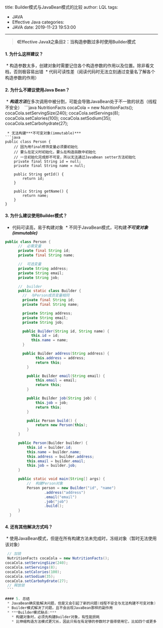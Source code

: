 title: Builder模式与JavaBean模式的比较
author: LQL
tags:
  - JAVA
  - Effective Java
categories:
  - JAVA
date: 2019-11-23 19:53:00
---
>**《Effective Java》之条目2：当构造参数过多时使用Builder模式**

#### 1. 为什么这样建议？
  * 构造参数太多，创建对象时需要记住各个构造参数的作用以及位置。除非看文档，否则极容易出错
  * 代码可读性差（阅读代码时无法立刻通过变量名了解各个构造参数的作用）
  
#### 2. 为什么不建议使用Java Bean？
  * ***构造方法***在多次调用中被分割，可能会导致JavaBean处于不一致的状态（线程不安全）
  ```java
  NutritionFacts cocaCola = new NutritionFacts();
  cocaCola.setServingSize(240);
  cocaCola.setServings(8);
  cocaCola.setCalories(100);
  cocaCola.setSodium(35);
  cocaCola.setCarbohydrate(27);
  ```
  * 无法构建***不可变对象(immutable)***
  ```java
  public class Person {
      // 因为用final修饰变量必须要初始化
      // 要么在定义时初始化，要么在构造函数中初始化
      // 一旦初始化完成即不可变，所以无法通过JavaBean setter方法初始化
      private final String id = null;
      private final String name = null;

      public String getId() {
          return id;
      }

      public String getName() {
          return name;
      }
  }
  ```
  
#### 3. 为什么建议使用Builder模式？
  * 代码可读高，易于构建对象
  * 不同于JavaBean模式，可构建***不可变对象(immutable)***
```java
public class Person {
      //  必需变量
      private final String id;
      private final String name;

      //  可选变量
      private String address;
      private String email;
      private String job;

      //  builder
      public static class Builder {
        //  与Person成员变量相同
        private final String id;
        private final String name;

        private String address;
        private String email;
        private String job;

        public Builder(String id, String name) {
            this.id = id;
            this.name = name;
        }

        public Builder address(String address) {
              this.address = address;
              return this;
          }

          public Builder email(String email) {
              this.email = email;
              return this;
          }

          public Builder job(String job) {
              this.job = job;
              return this;
          }

          public Person build() {
              return new Person(this);
          }
      }

      public Person(Builder builder) {
          this.id = builder.id;
          this.name = builder.name;
          this.address = builder.address;
          this.email = builder.email;
          this.job = builder.job;
      }

      public static void main(String[] args) {
          //  构建Person对象
          Person person = new Builder("id", "name")
                  .address("address")
                  .email("email")
                  .job("job")
                  .build();
      }
  }
  ```
  
#### 4. 还有其他解决方式吗？
  * 使用JavaBean模式，但是在所有构建方法未完成时，冻结对象（暂时无法使用该对象）
  ```java
  // 加锁
  NutritionFacts cocaCola = new NutritionFacts();
  cocaCola.setServingSize(240);
  cocaCola.setServings(8);
  cocaCola.setCalories(100);
  cocaCola.setSodium(35);
  cocaCola.setCarbohydrate(27);
  // 释放锁
  ```
  
#### 5. 总结
  * JavaBean确实能解决问题，但是又会引起了新的问题(线程不安全与无法构建不可变对象)
  * Builder模式解决了问题，且不会出现JavaBean那样的副作用
  * ***Builder模式缺点:***
    * 构建对象时，必须先构建Builder对象，有性能损耗
    * 比伸缩构造方法模式更冗长，因此只有在有足够的参数时才值得使用它，比如四个或更多